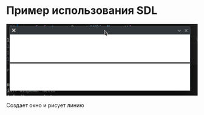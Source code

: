 # Пример использования SDL

![img](./docs/Screenshot_20240823_205216.png)

Создает окно и рисует линию
